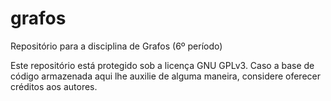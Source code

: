 # grafos
Repositório para a disciplina de Grafos (6º período)


Este repositório está protegido sob a licença GNU GPLv3. Caso a base de código armazenada aqui lhe auxilie de alguma maneira, considere oferecer créditos aos autores.
